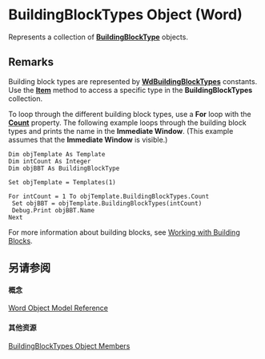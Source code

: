 
# BuildingBlockTypes Object (Word)

Represents a collection of  **[BuildingBlockType](e4f971da-f052-b6a2-db40-2f4cd0cfd6be.md)** objects.


## Remarks

Building block types are represented by  **[WdBuildingBlockTypes](be7fcedb-04fd-f27d-8f36-3120ca263f06.md)** constants. Use the **[Item](bb9c6d75-2ea0-da96-8207-dbce2b737161.md)** method to access a specific type in the **BuildingBlockTypes** collection.

To loop through the different building block types, use a  **For** loop with the **[Count](72fdde8a-94e0-5228-e3d7-4faffdcbc55b.md)** property. The following example loops through the building block types and prints the name in the **Immediate Window**. (This example assumes that the  **Immediate Window** is visible.)




```
Dim objTemplate As Template 
Dim intCount As Integer 
Dim objBBT As BuildingBlockType 
 
Set objTemplate = Templates(1) 
 
For intCount = 1 To objTemplate.BuildingBlockTypes.Count 
 Set objBBT = objTemplate.BuildingBlockTypes(intCount) 
 Debug.Print objBBT.Name 
Next
```

For more information about building blocks, see [Working with Building Blocks](c32a8972-a6fc-bb66-b62a-039b88580b37.md).


## 另请参阅


#### 概念


[Word Object Model Reference](be452561-b436-bb9b-6f94-3faa9a74a6fd.md)
#### 其他资源


[BuildingBlockTypes Object Members](http://msdn.microsoft.com/library/7a3ff78e-b45e-ab0e-dbe5-ea3e3d17a6a8%28Office.15%29.aspx)